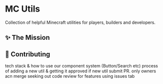 # MC Utils
Collection of helpful Minecraft utilities for players, builders and developers.

## ✨ The Mission

## 📝 Contributing

tech stack & how to use
our component system (Button/Search etc)
process of adding a new util & getting it approved 
if new util submit PR. only owners acn merge
seeking out code review for features
using issues  tab
